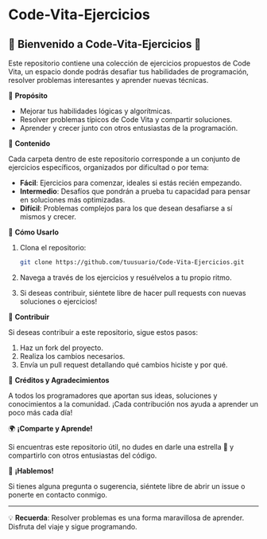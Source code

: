 # Code-Vita-Ejercicios

## 🌟 Bienvenido a Code-Vita-Ejercicios 🌟

Este repositorio contiene una colección de ejercicios propuestos de Code Vita, un espacio donde podrás desafiar tus habilidades de programación, resolver problemas interesantes y aprender nuevas técnicas.

🧐 **Propósito**

- Mejorar tus habilidades lógicas y algorítmicas.
- Resolver problemas típicos de Code Vita y compartir soluciones.
- Aprender y crecer junto con otros entusiastas de la programación.

🚀 **Contenido**

Cada carpeta dentro de este repositorio corresponde a un conjunto de ejercicios específicos, organizados por dificultad o por tema:

- **Fácil**: Ejercicios para comenzar, ideales si estás recién empezando.
- **Intermedio**: Desafíos que pondrán a prueba tu capacidad para pensar en soluciones más optimizadas.
- **Difícil**: Problemas complejos para los que desean desafiarse a sí mismos y crecer.

🔧 **Cómo Usarlo**

1. Clona el repositorio:
   ```sh
   git clone https://github.com/tuusuario/Code-Vita-Ejercicios.git
   ```

2. Navega a través de los ejercicios y resuélvelos a tu propio ritmo.

3. Si deseas contribuir, siéntete libre de hacer pull requests con nuevas soluciones o ejercicios!

🥇 **Contribuir**

Si deseas contribuir a este repositorio, sigue estos pasos:

1. Haz un fork del proyecto.
2. Realiza los cambios necesarios.
3. Envía un pull request detallando qué cambios hiciste y por qué.

🎉 **Créditos y Agradecimientos**

A todos los programadores que aportan sus ideas, soluciones y conocimientos a la comunidad. ¡Cada contribución nos ayuda a aprender un poco más cada día!

🌍 **¡Comparte y Aprende!**

Si encuentras este repositorio útil, no dudes en darle una estrella 🌟 y compartirlo con otros entusiastas del código.

📡 **¡Hablemos!**

Si tienes alguna pregunta o sugerencia, siéntete libre de abrir un issue o ponerte en contacto conmigo.

---

💡 **Recuerda**: Resolver problemas es una forma maravillosa de aprender. Disfruta del viaje y sigue programando.